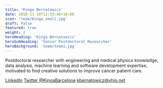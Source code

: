 ```yaml
---
title: 'Kinga Bernatowicz'
date: 2018-11-18T12:33:46+10:00
icon: 'team/Kinga_small.jpg'
draft: false
featured: true
weight: 2
heroHeading: 'Kinga Bernatowicz'
heroSubHeading: 'Senior Postdoctoral Researcher'
heroBackground: 'team/team1.jpg'
---
```


Postdoctoral researcher with engineering and medical physics knowledge, data analysis, machine learning and software development expertise, motivated to find creative solutions to improve cancer patient care.

[LinkedIn](https://www.linkedin.com/in/kinga-bernatowicz-8091b2a6/)
[Twitter @KingaBarcelona](https://twitter.com/KingaBarcelona)
[kbernatowicz@vhio.net](mailto:kbernatowicz@vhio.net)

